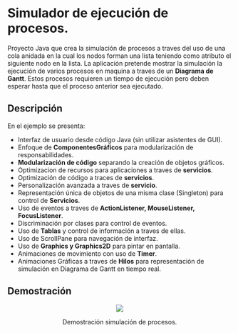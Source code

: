 # Simulador de ejecución de procesos.

Proyecto Java que crea la simulación de procesos a traves del uso de una cola anidada en la cual los nodos forman una lista teniendo como atributo el siguiente nodo en la lista. La aplicación pretende mostrar la simulación la ejecución de varios procesos en maquina a traves de un **Diagrama de Gantt**. Estos procesos requieren un tiempo de ejecución pero deben esperar hasta que el proceso anterior sea ejecutado.

## Descripción

En el ejemplo se presenta: 
* Interfaz de usuario desde código Java (sin utilizar asistentes de GUI).
* Enfoque de **ComponentesGráficos** para modularización de responsabilidades.
* **Modularización de código** separando la creación de objetos gráficos.
* Optimizacion de recursos para aplicaciones a traves de **servicios**.
* Optimización de código a traces de **servicios**.
* Personalización avanzada a traves de **servicio**.
* Representación única de objetos de una misma clase (Singleton) para control de **Servicios**.
* Uso de eventos a traves de **ActionListener, MouseListener, FocusListener**.
* Discriminación por clases para control de eventos.
* Uso de **Tablas** y control de información a traves de ellas.
* Uso de ScrollPane para navegación de interfaz.
* Uso de **Graphics y Graphics2D** para pintar en pantalla.
* Animaciones de movimiento con uso de **Timer**.
* Animaciones Gráficas a traves de **Hilos** para representación de simulación en Diagrama de Gantt en tiempo real.

## Demostración

<div align='center'>
    <img  src='./Demostracion/Demostracion.gif'>
    <p>Demostración simulación de procesos.</p>
</div>